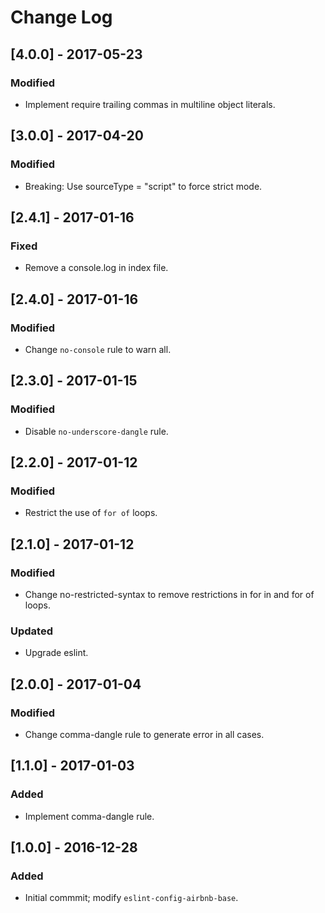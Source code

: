 # Change Log

## [4.0.0] - 2017-05-23

### Modified
- Implement require trailing commas in multiline object literals.


## [3.0.0] - 2017-04-20

### Modified
- Breaking: Use sourceType = "script" to force strict mode.


## [2.4.1] - 2017-01-16

### Fixed
- Remove a console.log in index file.


## [2.4.0] - 2017-01-16

### Modified
- Change `no-console` rule to warn all.


## [2.3.0] - 2017-01-15

### Modified
- Disable `no-underscore-dangle` rule.


## [2.2.0] - 2017-01-12

### Modified
- Restrict the use of `for of` loops.


## [2.1.0] - 2017-01-12

### Modified
- Change no-restricted-syntax to remove restrictions in for in and for of loops.

### Updated
- Upgrade eslint.


## [2.0.0] - 2017-01-04

### Modified
- Change comma-dangle rule to generate error in all cases.


## [1.1.0] - 2017-01-03

### Added
- Implement comma-dangle rule.


## [1.0.0] - 2016-12-28

### Added
 - Initial commmit; modify `eslint-config-airbnb-base`.
